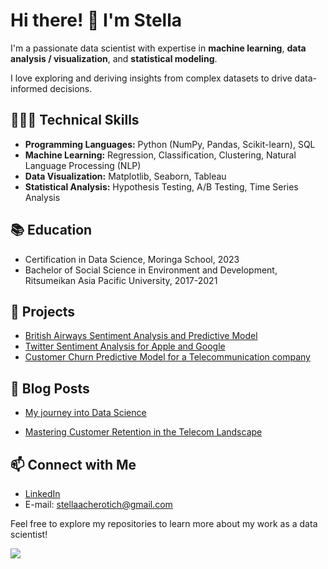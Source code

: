 # Hi there! 👋 I'm Stella

I'm a passionate data scientist with expertise in **machine learning**, **data analysis / visualization**, and **statistical modeling**. 

I love exploring and deriving insights from complex datasets to drive data-informed decisions.

## 👩🏾‍💻 Technical Skills

- **Programming Languages:** Python (NumPy, Pandas, Scikit-learn), SQL
- **Machine Learning:** Regression, Classification, Clustering, Natural Language Processing (NLP)
- **Data Visualization:** Matplotlib, Seaborn, Tableau
- **Statistical Analysis:** Hypothesis Testing, A/B Testing, Time Series Analysis

## 📚 Education

- Certification in Data Science, Moringa School, 2023
- Bachelor of Social Science in Environment and Development, Ritsumeikan Asia Pacific University, 2017-2021

## 🚀 Projects

- [British Airways Sentiment Analysis and Predictive Model](https://github.com/stellacherotich/British-Airways-VIProgram)
- [Twitter Sentiment Analysis for Apple and Google](https://github.com/stellacherotich/twitter-sentiment-analysis)
- [Customer Churn Predictive Model for a Telecommunication company](https://github.com/stellacherotich/Customer-Churn-Prediction)

  
## 📝 Blog Posts

- [My journey into Data Science](https://stellacherotich.medium.com/my-journey-into-data-science-2900c568de29)

- [Mastering Customer Retention in the Telecom Landscape](https://medium.com/@stellacherotich/churn-no-more-mastering-customer-retention-in-the-telecom-landscape-b43e5b7ed136)

## 📫 Connect with Me

- [LinkedIn](https://www.linkedin.com/in/stella-cherotich/)
- E-mail: stellaacherotich@gmail.com

Feel free to explore my repositories to learn more about my work as a data scientist!


![](https://komarev.com/ghpvc/?username=stellacherotich&color=BFA1B5&style=flat-square)
